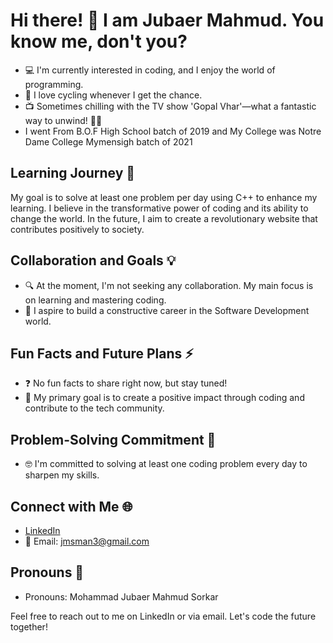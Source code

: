 # Hi there! 👋 I am Jubaer Mahmud. You know me, don't you?

- 💻 I'm currently interested in coding, and I enjoy the world of programming.
- 🚴 I love cycling whenever I get the chance.
- 📺 Sometimes chilling with the TV show 'Gopal Vhar'—what a fantastic way to unwind! 🍿✨
- I went From B.O.F High School batch of 2019 and My College was Notre Dame College Mymensigh batch of 2021


## Learning Journey 🌱

My goal is to solve at least one problem per day using C++ to enhance my learning. I believe in the transformative power of coding and its ability to change the world. In the future, I aim to create a revolutionary website that contributes positively to society.

## Collaboration and Goals 💡

- 🔍 At the moment, I'm not seeking any collaboration. My main focus is on learning and mastering coding.
- 🎯 I aspire to build a constructive career in the Software Development world.

## Fun Facts and Future Plans ⚡

- ❓ No fun facts to share right now, but stay tuned!
- 🚀 My primary goal is to create a positive impact through coding and contribute to the tech community.

## Problem-Solving Commitment 🧠

- 🤓 I'm committed to solving at least one coding problem every day to sharpen my skills.

## Connect with Me 🌐

- [LinkedIn](https://www.linkedin.com/in/mdjubaermahmudsarker/)
- 📧 Email: jmsman3@gmail.com

## Pronouns 👤

- Pronouns: Mohammad Jubaer Mahmud Sorkar

Feel free to reach out to me on LinkedIn or via email. Let's code the future together!

<!---
- 😄 Pronouns: [mention your preferred pronouns, e.g., he/him, she/her, they/them].
--->
